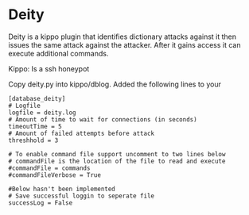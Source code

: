Deity
=====

Deity is a kippo plugin that identifies dictionary attacks against it then issues 
the same attack against the attacker. After it gains access it can execute additional
commands.

Kippo: Is a ssh honeypot

Copy deity.py into kippo/dblog.
Added the following lines to your

```
[database_deity]
# Logfile
logfile = deity.log
# Amount of time to wait for connections (in seconds)
timeoutTime = 5
# Amount of failed attempts before attack
threshhold = 3

# To enable command file support uncomment to two lines below
# commandFile is the location of the file to read and execute
#commandFile = commands
#commandFileVerbose = True

#Below hasn't been implemented
# Save successful loggin to seperate file
successLog = False
```
